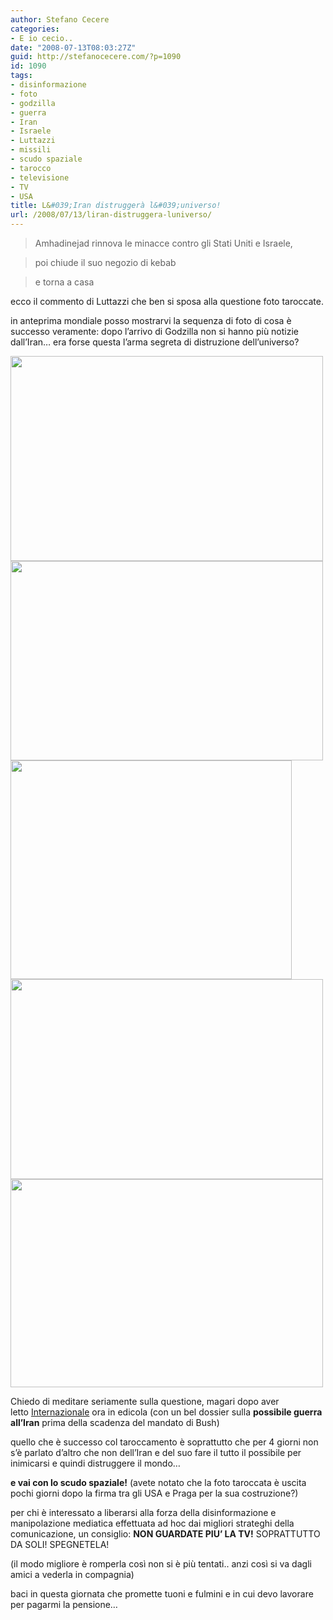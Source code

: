 ```yaml
---
author: Stefano Cecere
categories:
- E io cecio..
date: "2008-07-13T08:03:27Z"
guid: http://stefanocecere.com/?p=1090
id: 1090
tags:
- disinformazione
- foto
- godzilla
- guerra
- Iran
- Israele
- Luttazzi
- missili
- scudo spaziale
- tarocco
- televisione
- TV
- USA
title: L&#039;Iran distruggerà l&#039;universo!
url: /2008/07/13/liran-distruggera-luniverso/
---
```


> Amhadinejad rinnova le minacce contro gli Stati Uniti e Israele,
  
> poi chiude il suo negozio di kebab
  
> e torna a casa

ecco il commento di Luttazzi che ben si sposa alla questione foto taroccate.

in anteprima mondiale posso mostrarvi la sequenza di foto di cosa è successo veramente: dopo l&#8217;arrivo di Godzilla non si hanno più notizie dall&#8217;Iran&#8230; era forse questa l&#8217;arma segreta di distruzione dell&#8217;universo?

<img class="aligncenter size-full wp-image-1091" title="missili-iran-originale" src="http://stefanocecere.com/wp-content/uploads/sites/3/2008/07/missiliiran3.jpg" alt="" width="500" height="328" srcset="http://stefanocecere.com/wp-content/uploads/sites/3/2008/07/missiliiran3.jpg 500w, http://stefanocecere.com/wp-content/uploads/sites/3/2008/07/missiliiran3-300x197.jpg 300w" sizes="(max-width: 500px) 100vw, 500px" /><img class="aligncenter size-full wp-image-1092" title="missili-iran-taroccata" src="http://stefanocecere.com/wp-content/uploads/sites/3/2008/07/missiliiran4.jpg" alt="" width="500" height="319" srcset="http://stefanocecere.com/wp-content/uploads/sites/3/2008/07/missiliiran4.jpg 500w, http://stefanocecere.com/wp-content/uploads/sites/3/2008/07/missiliiran4-300x191.jpg 300w" sizes="(max-width: 500px) 100vw, 500px" /><img class="aligncenter size-full wp-image-1095" title="missili-iran-tarocco" src="http://stefanocecere.com/wp-content/uploads/sites/3/2008/07/missili-iran-tarocco.jpg" alt="" width="450" height="350" srcset="http://stefanocecere.com/wp-content/uploads/sites/3/2008/07/missili-iran-tarocco.jpg 450w, http://stefanocecere.com/wp-content/uploads/sites/3/2008/07/missili-iran-tarocco-300x233.jpg 300w" sizes="(max-width: 450px) 100vw, 450px" /><img class="aligncenter size-full wp-image-1094" title="missili-iran-guerre-stellari" src="http://stefanocecere.com/wp-content/uploads/sites/3/2008/07/missili-iran-guerre-stellari.jpg" alt="" width="500" height="320" srcset="http://stefanocecere.com/wp-content/uploads/sites/3/2008/07/missili-iran-guerre-stellari.jpg 500w, http://stefanocecere.com/wp-content/uploads/sites/3/2008/07/missili-iran-guerre-stellari-300x192.jpg 300w" sizes="(max-width: 500px) 100vw, 500px" /><img class="aligncenter size-full wp-image-1093" title="missili-iran-godzilla" src="http://stefanocecere.com/wp-content/uploads/sites/3/2008/07/missili-iran-godzilla.jpg" alt="" width="500" height="333" srcset="http://stefanocecere.com/wp-content/uploads/sites/3/2008/07/missili-iran-godzilla.jpg 500w, http://stefanocecere.com/wp-content/uploads/sites/3/2008/07/missili-iran-godzilla-300x200.jpg 300w" sizes="(max-width: 500px) 100vw, 500px" />

Chiedo di meditare seriamente sulla questione, magari dopo aver letto <a href="http://www.internazionale.it" target="_blank">Internazionale</a> ora in edicola (con un bel dossier sulla **possibile guerra all&#8217;Iran** prima della scadenza del mandato di Bush)
  
quello che è successo col taroccamento è soprattutto che per 4 giorni non s&#8217;è parlato d&#8217;altro che non dell&#8217;Iran e del suo fare il tutto il possibile per inimicarsi e quindi distruggere il mondo&#8230;

**e vai con lo scudo spaziale!** (avete notato che la foto taroccata è uscita pochi giorni dopo la firma tra gli USA e Praga per la sua costruzione?)

per chi è interessato a liberarsi alla forza della disinformazione e manipolazione mediatica effettuata ad hoc dai migliori strateghi della comunicazione, un consiglio: **NON GUARDATE PIU&#8217; LA TV!** SOPRATTUTTO DA SOLI! SPEGNETELA!

(il modo migliore è romperla così non si è più tentati.. anzi così si va dagli amici a vederla in compagnia)

baci in questa giornata che promette tuoni e fulmini e in cui devo lavorare per pagarmi la pensione&#8230;